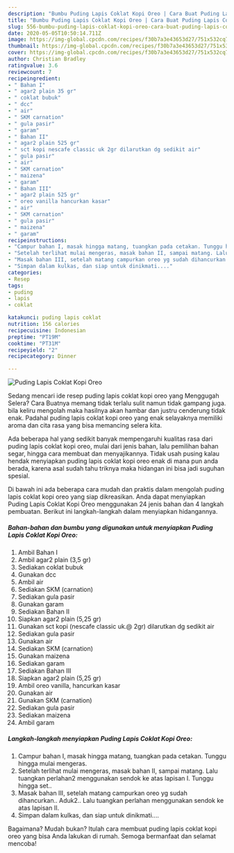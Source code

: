 ```yaml
---
description: "Bumbu Puding Lapis Coklat Kopi Oreo | Cara Buat Puding Lapis Coklat Kopi Oreo Yang Bikin Ngiler"
title: "Bumbu Puding Lapis Coklat Kopi Oreo | Cara Buat Puding Lapis Coklat Kopi Oreo Yang Bikin Ngiler"
slug: 556-bumbu-puding-lapis-coklat-kopi-oreo-cara-buat-puding-lapis-coklat-kopi-oreo-yang-bikin-ngiler
date: 2020-05-05T10:50:14.711Z
image: https://img-global.cpcdn.com/recipes/f30b7a3e43653d27/751x532cq70/puding-lapis-coklat-kopi-oreo-foto-resep-utama.jpg
thumbnail: https://img-global.cpcdn.com/recipes/f30b7a3e43653d27/751x532cq70/puding-lapis-coklat-kopi-oreo-foto-resep-utama.jpg
cover: https://img-global.cpcdn.com/recipes/f30b7a3e43653d27/751x532cq70/puding-lapis-coklat-kopi-oreo-foto-resep-utama.jpg
author: Christian Bradley
ratingvalue: 3.6
reviewcount: 7
recipeingredient:
- " Bahan I"
- " agar2 plain 35 gr"
- " coklat bubuk"
- " dcc"
- " air"
- " SKM carnation"
- " gula pasir"
- " garam"
- " Bahan II"
- " agar2 plain 525 gr"
- " sct kopi nescafe classic uk 2gr dilarutkan dg sedikit air"
- " gula pasir"
- " air"
- " SKM carnation"
- " maizena"
- " garam"
- " Bahan III"
- " agar2 plain 525 gr"
- " oreo vanilla hancurkan kasar"
- " air"
- " SKM carnation"
- " gula pasir"
- " maizena"
- " garam"
recipeinstructions:
- "Campur bahan I, masak hingga matang, tuangkan pada cetakan. Tunggu hingga mulai mengeras."
- "Setelah terlihat mulai mengeras, masak bahan II, sampai matang. Lalu tuangkan perlahan2 menggunakan sendok ke atas lapisan I. Tunggu hingga set.."
- "Masak bahan III, setelah matang campurkan oreo yg sudah dihancurkan.. Aduk2.. Lalu tuangkan perlahan menggunakan sendok ke atas lapisan II."
- "Simpan dalam kulkas, dan siap untuk dinikmati...."
categories:
- Resep
tags:
- puding
- lapis
- coklat

katakunci: puding lapis coklat 
nutrition: 156 calories
recipecuisine: Indonesian
preptime: "PT19M"
cooktime: "PT31M"
recipeyield: "2"
recipecategory: Dinner

---
```



![Puding Lapis Coklat Kopi Oreo](https://img-global.cpcdn.com/recipes/f30b7a3e43653d27/751x532cq70/puding-lapis-coklat-kopi-oreo-foto-resep-utama.jpg)

Sedang mencari ide resep puding lapis coklat kopi oreo yang Menggugah Selera? Cara Buatnya memang tidak terlalu sulit namun tidak gampang juga. bila keliru mengolah maka hasilnya akan hambar dan justru cenderung tidak enak. Padahal puding lapis coklat kopi oreo yang enak selayaknya memiliki aroma dan cita rasa yang bisa memancing selera kita.

Ada beberapa hal yang sedikit banyak mempengaruhi kualitas rasa dari puding lapis coklat kopi oreo, mulai dari jenis bahan, lalu pemilihan bahan segar, hingga cara membuat dan menyajikannya. Tidak usah pusing kalau hendak menyiapkan puding lapis coklat kopi oreo enak di mana pun anda berada, karena asal sudah tahu triknya maka hidangan ini bisa jadi suguhan spesial.




Di bawah ini ada beberapa cara mudah dan praktis dalam mengolah puding lapis coklat kopi oreo yang siap dikreasikan. Anda dapat menyiapkan Puding Lapis Coklat Kopi Oreo menggunakan 24 jenis bahan dan 4 langkah pembuatan. Berikut ini langkah-langkah dalam menyiapkan hidangannya.

<!--inarticleads1-->

##### Bahan-bahan dan bumbu yang digunakan untuk menyiapkan Puding Lapis Coklat Kopi Oreo:

1. Ambil  Bahan I
1. Ambil  agar2 plain (3,5 gr)
1. Sediakan  coklat bubuk
1. Gunakan  dcc
1. Ambil  air
1. Sediakan  SKM (carnation)
1. Sediakan  gula pasir
1. Gunakan  garam
1. Sediakan  Bahan II
1. Siapkan  agar2 plain (5,25 gr)
1. Gunakan  sct kopi (nescafe classic uk.@ 2gr) dilarutkan dg sedikit air
1. Sediakan  gula pasir
1. Gunakan  air
1. Sediakan  SKM (carnation)
1. Gunakan  maizena
1. Sediakan  garam
1. Sediakan  Bahan III
1. Siapkan  agar2 plain (5,25 gr)
1. Ambil  oreo vanilla, hancurkan kasar
1. Gunakan  air
1. Gunakan  SKM (carnation)
1. Sediakan  gula pasir
1. Sediakan  maizena
1. Ambil  garam




<!--inarticleads2-->

##### Langkah-langkah menyiapkan Puding Lapis Coklat Kopi Oreo:

1. Campur bahan I, masak hingga matang, tuangkan pada cetakan. Tunggu hingga mulai mengeras.
1. Setelah terlihat mulai mengeras, masak bahan II, sampai matang. Lalu tuangkan perlahan2 menggunakan sendok ke atas lapisan I. Tunggu hingga set..
1. Masak bahan III, setelah matang campurkan oreo yg sudah dihancurkan.. Aduk2.. Lalu tuangkan perlahan menggunakan sendok ke atas lapisan II.
1. Simpan dalam kulkas, dan siap untuk dinikmati....




Bagaimana? Mudah bukan? Itulah cara membuat puding lapis coklat kopi oreo yang bisa Anda lakukan di rumah. Semoga bermanfaat dan selamat mencoba!
